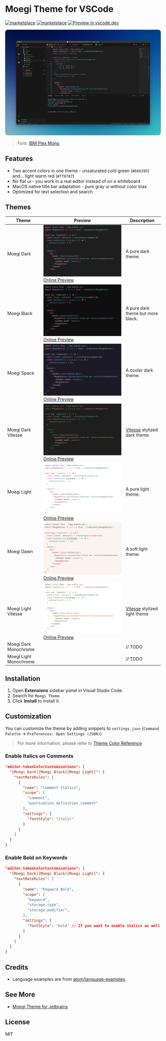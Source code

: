 # Moegi Theme for VSCode

[![marketplace](https://img.shields.io/visual-studio-marketplace/v/ddiu8081.moegi-theme)](https://marketplace.visualstudio.com/items?itemName=ddiu8081.moegi-theme)
[![marketplace](https://img.shields.io/visual-studio-marketplace/i/ddiu8081.moegi-theme?label=Installs)](https://marketplace.visualstudio.com/items?itemName=ddiu8081.moegi-theme)
[![Preview in vscode.dev](https://img.shields.io/badge/preview%20in-vscode.dev-blue)](https://vscode.dev/theme/ddiu8081.moegi-theme)

![Moegi Dark](./images/screenshot.png)

> Font: [IBM Plex Mono](https://github.com/IBM/plex)

## Features

- Two accent colors in one theme - unsaturated cold green (`#66b395`) and... light warm red (`#ff8787`)
- No flat ui - you work in a real editor instead of on a whiteboard
- MacOS native title bar adaptation - pure gray ui without color bias
- Optimized for text selection and search

## Themes

| Theme | Preview | Description |
| --- | --- | --- |
| Moegi Dark | ![Moegi Dark](./images/moegi-dark.png) [Online Preview](https://vscode.dev/theme/ddiu8081.moegi-theme/Moegi%20Dark) | A pure dark theme. |
| Moegi Black | ![Moegi Black](./images/moegi-black.png) [Online Preview](https://vscode.dev/theme/ddiu8081.moegi-theme/Moegi%20Black) | A pure dark theme but more black. |
| Moegi Space | ![Moegi Space](./images/moegi-space.png) [Online Preview](https://vscode.dev/theme/ddiu8081.moegi-theme/Moegi%20Space) | A cooler dark theme. |
| Moegi Dark Vitesse | ![Moegi Dark Vitesse](./images/moegi-dark-vitesse.png) [Online Preview](https://vscode.dev/theme/ddiu8081.moegi-theme/Moegi%20Dark%20Vitesse) | [Vitesse](https://github.com/antfu/vscode-theme-vitesse) stylized dark theme |
| Moegi Light | ![Moegi Light](./images/moegi-light.png) [Online Preview](https://vscode.dev/theme/ddiu8081.moegi-theme/Moegi%20Light) | A pure light theme. |
| Moegi Dawn | ![Moegi Dawn](./images/moegi-dawn.png) [Online Preview](https://vscode.dev/theme/ddiu8081.moegi-theme/Moegi%20Dawn) | A soft light theme. |
| Moegi Light Vitesse | ![Moegi Light Vitesse](./images/moegi-light-vitesse.png) [Online Preview](https://vscode.dev/theme/ddiu8081.moegi-theme/Moegi%20Light%20Vitesse) | [Vitesse](https://github.com/antfu/vscode-theme-vitesse) stylized light theme |
| Moegi Dark Monochrome |  | // TODO |
| Moegi Light Monochrome |  | // TODO |

## Installation

1. Open **Extensions** sidebar panel in Visual Studio Code.
2. Search for `Moegi Theme`.
3. Click **Install** to install it.

## Customization

You can customize the theme by adding snippets to `settings.json` (`Command Palette` -> `Preferences: Open Settings (JSON)`)

> For more information, please refer to [Theme Color Reference](https://code.visualstudio.com/api/references/theme-color)

### Enable Italics on Comments

```json
"editor.tokenColorCustomizations": {
  "[Moegi Dark][Moegi Black][Moegi Light]": {
    "textMateRules": [
      {
        "name": "Comment Italics",
        "scope": [
          "comment",
          "punctuation.definition.comment"
        ],
        "settings": {
          "fontStyle": "italic"
        }
      }
    ]
  }
}
```

### Enable Bold on Keywords

```json
"editor.tokenColorCustomizations": {
  "[Moegi Dark][Moegi Black][Moegi Light]": {
    "textMateRules": [
      {
        "name": "Keyword Bold",
        "scope": [
          "keyword",
          "storage.type",
          "storage.modifier",
        ],
        "settings": {
          "fontStyle": "bold" // If you want to enable italics as well, use "bold italic"
        }
      }
    ]
  }
}
```

## Credits

- Language examples are from [atom/language-examples](https://github.com/atom/language-examples).

## See More

- [Moegi Theme for Jetbrains](https://github.com/moegi-design/jetbrains-theme)

## License

MIT
